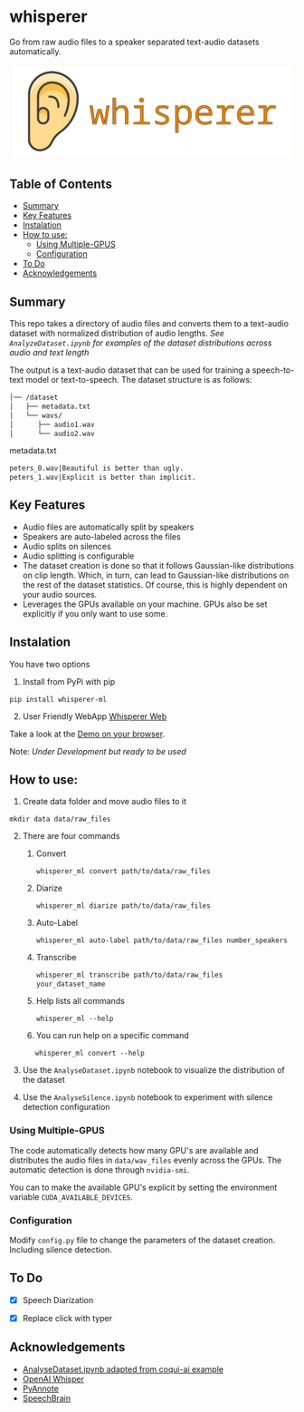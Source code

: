 
# whisperer

Go from raw audio files to a speaker separated text-audio datasets automatically.

![logo](https://github.com/miguelvalente/whisperer/blob/master/logo.png?raw=true)



## Table of Contents

- [Summary](#summary)
- [Key Features](#key-features)
- [Instalation](#instalation)
- [How to use:](#how-to-use)
   - [Using Multiple-GPUS](#using-multiple-gpus)
   - [Configuration](#configuration)
- [To Do](#to-do)
- [Acknowledgements](#acknowledgements)

## Summary

This repo takes a directory of audio files and converts them to a text-audio dataset with normalized distribution of audio lengths. *See ```AnalyzeDataset.ipynb``` for examples of the dataset distributions across audio and text length*

The output is a text-audio dataset that can be used for training a speech-to-text model or text-to-speech.
The dataset structure is as follows:
```
│── /dataset
│   ├── metadata.txt
│   └── wavs/
│      ├── audio1.wav
│      └── audio2.wav
```

metadata.txt
```
peters_0.wav|Beautiful is better than ugly.
peters_1.wav|Explicit is better than implicit.

```

## Key Features

* Audio files are automatically split by speakers
* Speakers are auto-labeled across the files
* Audio splits on silences
* Audio splitting is configurable
* The dataset creation is done so that it follows Gaussian-like distributions on clip length. Which, in turn, can lead to Gaussian-like distributions on the rest of the dataset statistics. Of course, this is highly dependent on your audio sources.
* Leverages the GPUs available on your machine. GPUs also be set explicitly if you only want to use some.


## Instalation
You have two options

1. Install from PyPi with pip

```
pip install whisperer-ml
```

2. User Friendly WebApp
[Whisperer Web](https://github.com/miguelvalente/whisperer_ml_app)

Take a look at the [Demo on your browser](https://miguelvalente-whisperer-ml-app-apphome-deployment-ykyy4l.streamlit.app/).

Note: _Under Development but ready to be used_

## How to use:


1. Create data folder and move audio files to it
```
mkdir data data/raw_files
```
2. There are four commands
   1. Convert
      ```
      whisperer_ml convert path/to/data/raw_files
      ```
   2. Diarize 
      ```
      whisperer_ml diarize path/to/data/raw_files
      ```
   3. Auto-Label 
      ```
      whisperer_ml auto-label path/to/data/raw_files number_speakers
      ```
   4. Transcribe 
      ```
      whisperer_ml transcribe path/to/data/raw_files your_dataset_name
      ```
   5. Help lists all commands 
      ```
      whisperer_ml --help 
      ```
   6. You can run help on a specific command
   ```
      whisperer_ml convert --help
   ```


3. Use the ```AnalyseDataset.ipynb``` notebook to visualize the distribution of the dataset
4. Use the ```AnalyseSilence.ipynb``` notebook to experiment with silence detection configuration

### Using Multiple-GPUS

The code automatically detects how many GPU's are available and distributes the audio files in ```data/wav_files``` evenly across the GPUs.
The automatic detection is done through ```nvidia-smi```.

You can to make the available GPU's explicit by setting the environment variable ```CUDA_AVAILABLE_DEVICES```.

### Configuration

Modify `config.py` file to change the parameters of the dataset creation. Including silence detection.
## To Do

- [x] Speech Diarization
- [x] Replace click with typer


## Acknowledgements


 - [AnalyseDataset.ipynb adapted from coqui-ai example](https://github.com/coqui-ai)
 - [OpenAI Whisper](https://github.com/openai/whisper)
 - [PyAnnote](https://github.com/pyannote/pyannote-audio)
 - [SpeechBrain](https://github.com/speechbrain/speechbrain)
